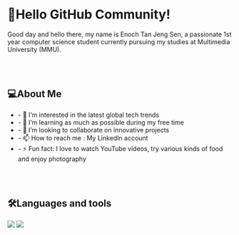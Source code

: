 <h1>👋Hello GitHub Community!</h1>
Good day and hello there, my name is Enoch Tan Jeng Sen, a passionate 1st year computer science student currently pursuing my studies at Multimedia University (MMU).

<br></br>

<section>
  <h1>💻About Me</h1>
<ul>
  <li>- 👀 I’m interested in the latest global tech trends</li>
  <li>- 🌱 I’m learning as much as possible during my free time</li>
  <li>- 💞️ I’m looking to collaborate on innovative projects</li>
  <li>- 📫 How to reach me : My LinkedIn account</li>
  <li>- ⚡ Fun fact: I love to watch YouTube videos, try various kinds of food and enjoy photography</li>
</ul>
</section>

<br></br>

<section>
  <h1>🛠️Languages and tools</h1>
    <img src="https://skillicons.dev/icons?i=html,css,javascript,python,cpp"/>
    <img src="https://skillicons.dev/icons?i=vscode,figma"/>
    
  
</section>



<!---
En0chTan/En0chTan is a ✨ special ✨ repository because its `README.md` (this file) appears on your GitHub profile.
You can click the Preview link to take a look at your changes.
--->
